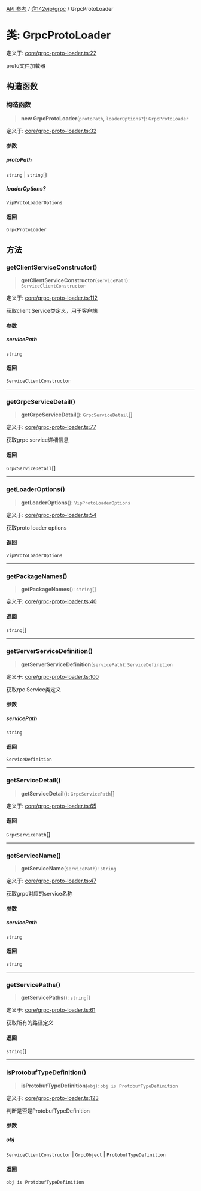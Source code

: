 [API 参考](../wiki/Home) / [@142vip/grpc](../wiki/@142vip.grpc) / GrpcProtoLoader

# 类: GrpcProtoLoader

定义于: [core/grpc-proto-loader.ts:22](https://github.com/142vip/core-x/blob/58a4aca72f73ebc92491a458c9b83754486dc296/packages/grpc/src/core/grpc-proto-loader.ts#L22)

proto文件加载器

## 构造函数

### 构造函数

> **new GrpcProtoLoader**(`protoPath`, `loaderOptions?`): `GrpcProtoLoader`

定义于: [core/grpc-proto-loader.ts:32](https://github.com/142vip/core-x/blob/58a4aca72f73ebc92491a458c9b83754486dc296/packages/grpc/src/core/grpc-proto-loader.ts#L32)

#### 参数

##### protoPath

`string` | `string`\[]

##### loaderOptions?

`VipProtoLoaderOptions`

#### 返回

`GrpcProtoLoader`

## 方法

### getClientServiceConstructor()

> **getClientServiceConstructor**(`servicePath`): `ServiceClientConstructor`

定义于: [core/grpc-proto-loader.ts:112](https://github.com/142vip/core-x/blob/58a4aca72f73ebc92491a458c9b83754486dc296/packages/grpc/src/core/grpc-proto-loader.ts#L112)

获取client Service类定义，用于客户端

#### 参数

##### servicePath

`string`

#### 返回

`ServiceClientConstructor`

***

### getGrpcServiceDetail()

> **getGrpcServiceDetail**(): `GrpcServiceDetail`\[]

定义于: [core/grpc-proto-loader.ts:77](https://github.com/142vip/core-x/blob/58a4aca72f73ebc92491a458c9b83754486dc296/packages/grpc/src/core/grpc-proto-loader.ts#L77)

获取grpc service详细信息

#### 返回

`GrpcServiceDetail`\[]

***

### getLoaderOptions()

> **getLoaderOptions**(): `VipProtoLoaderOptions`

定义于: [core/grpc-proto-loader.ts:54](https://github.com/142vip/core-x/blob/58a4aca72f73ebc92491a458c9b83754486dc296/packages/grpc/src/core/grpc-proto-loader.ts#L54)

获取proto loader options

#### 返回

`VipProtoLoaderOptions`

***

### getPackageNames()

> **getPackageNames**(): `string`\[]

定义于: [core/grpc-proto-loader.ts:40](https://github.com/142vip/core-x/blob/58a4aca72f73ebc92491a458c9b83754486dc296/packages/grpc/src/core/grpc-proto-loader.ts#L40)

#### 返回

`string`\[]

***

### getServerServiceDefinition()

> **getServerServiceDefinition**(`servicePath`): `ServiceDefinition`

定义于: [core/grpc-proto-loader.ts:100](https://github.com/142vip/core-x/blob/58a4aca72f73ebc92491a458c9b83754486dc296/packages/grpc/src/core/grpc-proto-loader.ts#L100)

获取rpc Service类定义

#### 参数

##### servicePath

`string`

#### 返回

`ServiceDefinition`

***

### getServiceDetail()

> **getServiceDetail**(): `GrpcServicePath`\[]

定义于: [core/grpc-proto-loader.ts:65](https://github.com/142vip/core-x/blob/58a4aca72f73ebc92491a458c9b83754486dc296/packages/grpc/src/core/grpc-proto-loader.ts#L65)

#### 返回

`GrpcServicePath`\[]

***

### getServiceName()

> **getServiceName**(`servicePath`): `string`

定义于: [core/grpc-proto-loader.ts:47](https://github.com/142vip/core-x/blob/58a4aca72f73ebc92491a458c9b83754486dc296/packages/grpc/src/core/grpc-proto-loader.ts#L47)

获取grpc对应的service名称

#### 参数

##### servicePath

`string`

#### 返回

`string`

***

### getServicePaths()

> **getServicePaths**(): `string`\[]

定义于: [core/grpc-proto-loader.ts:61](https://github.com/142vip/core-x/blob/58a4aca72f73ebc92491a458c9b83754486dc296/packages/grpc/src/core/grpc-proto-loader.ts#L61)

获取所有的路径定义

#### 返回

`string`\[]

***

### isProtobufTypeDefinition()

> **isProtobufTypeDefinition**(`obj`): `obj is ProtobufTypeDefinition`

定义于: [core/grpc-proto-loader.ts:123](https://github.com/142vip/core-x/blob/58a4aca72f73ebc92491a458c9b83754486dc296/packages/grpc/src/core/grpc-proto-loader.ts#L123)

判断是否是ProtobufTypeDefinition

#### 参数

##### obj

`ServiceClientConstructor` | `GrpcObject` | `ProtobufTypeDefinition`

#### 返回

`obj is ProtobufTypeDefinition`
